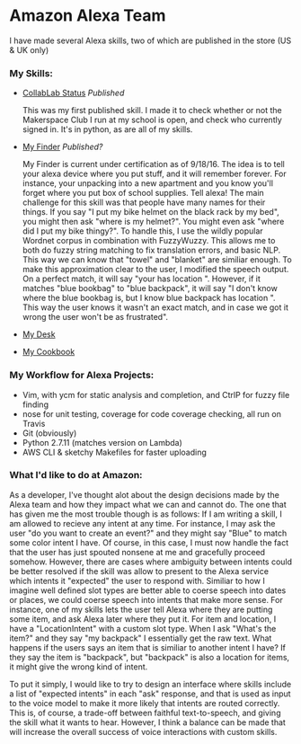# Amazon Alexa Team

I have made several Alexa skills, two of which are published in the store (US & UK only)

### My Skills:

 - [CollabLab Status](https://github.com/PeterMitrano/collablab_status) *Published*

    This was my first published skill. I made it to check whether or not the Makerspace Club I run at my school is open, and check who currently signed in. It's in python, as are all of my skills.

 - [My Finder](https://github.com/PeterMitrano/my_finder) *Published?*

    My Finder is current under certification as of 9/18/16. The idea is to tell your alexa device where you put stuff, and it will remember forever. For instance, your unpacking into a new apartment and you know you'll forget where you put box of school supplies. Tell alexa! The main challenge for this skill was that people have many names for their things. If you say "I put my bike helmet on the black rack by my bed", you might then ask "where is my helmet?". You might even ask "where did I put my bike thingy?". To handle this, I use the wildly popular Wordnet corpus in combination with FuzzyWuzzy. This allows me to both do fuzzy string matching to fix translation errors, and basic NLP. This way we can know that "towel" and "blanket" are similiar enough. To make this approximation clear to the user, I modified the speech output. On a perfect match, it will say "your <item> has location <location>". However, if it matches "blue bookbag" to "blue backpack", it will say "I don't know where the blue bookbag is, but I know blue backpack has location <location>". This way the user knows it wasn't an exact match, and in case we got it wrong the user won't be as frustrated".

 - [My Desk](https://github.com/PeterMitrano/my_desk)
 - [My Cookbook](https://github.com/PeterMitrano/my_cookbook)


### My Workflow for Alexa Projects:

 - Vim, with ycm for static analysis and completion, and CtrlP for fuzzy file finding
 - nose for unit testing, coverage for code coverage checking, all run on Travis
 - Git (obviously)
 - Python 2.7.11 (matches version on Lambda)
 - AWS CLI & sketchy Makefiles for faster uploading

### What I'd like to do at Amazon:

As a developer, I've thought alot about the design decisions made by the Alexa team and how they impact what we can and cannot do. The one that has given me the most trouble though is as follows: If I am writing a skill, I am allowed to recieve any intent at any time. For instance, I may ask the user "do you want to create an event?" and they might say "Blue" to match some color intent I have. Of course, in this case, I must now handle the fact that the user has just spouted nonsene at me and gracefully proceed somehow. However, there are cases where ambiguity between intents could be better resolved if the skill was allow to present to the Alexa service which intents it "expected" the user to respond with. Similiar to how I imagine well defined slot types are better able to coerse speech into dates or places, we could coerse speech into intents that make more sense. For instance, one of my skills lets the user tell Alexa where they are putting some item, and ask Alexa later where they put it. For item and location, I have a "LocationIntent" with a custom slot type. When I ask "What's the item?" and they say "my backpack" I essentially get the raw text. What happens if the users says an item that is similiar to another intent I have? If they say the item is "backpack", but "backpack" is also a location for items, it might give the wrong kind of intent.

To put it simply, I would like to try to design an interface where skills include a list of "expected intents" in each "ask" response, and that is used as input to the voice model to make it more likely that intents are routed correctly. This is, of course, a trade-off between faithful text-to-speech, and giving the skill what it wants to hear. However, I think a balance can be made that will increase the overall success of voice interactions with custom skills.
